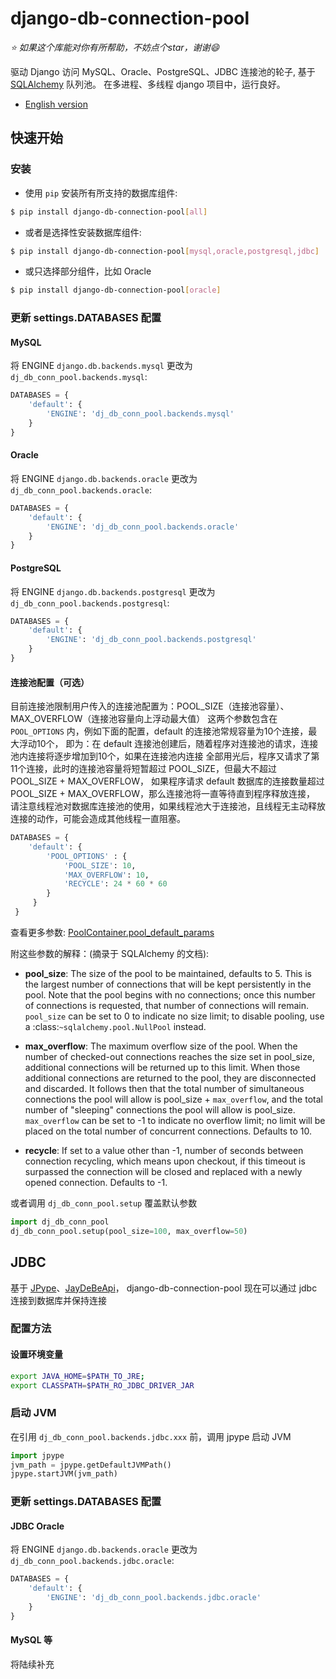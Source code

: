 # django-db-connection-pool

*:star: 如果这个库能对你有所帮助，不妨点个star，谢谢:smile:*

驱动 Django 访问 MySQL、Oracle、PostgreSQL、JDBC 连接池的轮子, 
基于 [SQLAlchemy](https://github.com/sqlalchemy/sqlalchemy) 队列池。
在多进程、多线程 django 项目中，运行良好。

* [English version](README.md)

## 快速开始
### 安装
+ 使用 `pip` 安装所有所支持的数据库组件:
```bash
$ pip install django-db-connection-pool[all]
```
+ 或者是选择性安装数据库组件:
```bash
$ pip install django-db-connection-pool[mysql,oracle,postgresql,jdbc]
```
+ 或只选择部分组件，比如 Oracle
```bash
$ pip install django-db-connection-pool[oracle]
```

### 更新 settings.DATABASES 配置

#### MySQL  
将 ENGINE `django.db.backends.mysql` 更改为 `dj_db_conn_pool.backends.mysql`:
```python
DATABASES = {
    'default': {
        'ENGINE': 'dj_db_conn_pool.backends.mysql'
    }
}
```

#### Oracle
将 ENGINE `django.db.backends.oracle` 更改为 `dj_db_conn_pool.backends.oracle`:
```python
DATABASES = {
    'default': {
        'ENGINE': 'dj_db_conn_pool.backends.oracle'
    }
}
```

#### PostgreSQL  
将 ENGINE `django.db.backends.postgresql` 更改为 `dj_db_conn_pool.backends.postgresql`:
```python
DATABASES = {
    'default': {
        'ENGINE': 'dj_db_conn_pool.backends.postgresql'
    }
}
```

#### 连接池配置（可选）
目前连接池限制用户传入的连接池配置为：POOL_SIZE（连接池容量）、MAX_OVERFLOW（连接池容量向上浮动最大值）
这两个参数包含在 `POOL_OPTIONS` 内，例如下面的配置，default 的连接池常规容量为10个连接，最大浮动10个，
即为：在 default 连接池创建后，随着程序对连接池的请求，连接池内连接将逐步增加到10个，如果在连接池内连接
全部用光后，程序又请求了第11个连接，此时的连接池容量将短暂超过 POOL_SIZE，但最大不超过 POOL_SIZE + MAX_OVERFLOW，
如果程序请求 default 数据库的连接数量超过 POOL_SIZE + MAX_OVERFLOW，那么连接池将一直等待直到程序释放连接，
请注意线程池对数据库连接池的使用，如果线程池大于连接池，且线程无主动释放连接的动作，可能会造成其他线程一直阻塞。

```python
DATABASES = {
    'default': {
        'POOL_OPTIONS' : {
            'POOL_SIZE': 10,
            'MAX_OVERFLOW': 10,
            'RECYCLE': 24 * 60 * 60
        }
     }
 }
```

查看更多参数: [PoolContainer.pool_default_params](https://github.com/altairbow/django-db-connection-pool/blob/master/dj_db_conn_pool/core/__init__.py#L13-L20)

附这些参数的解释：(摘录于 SQLAlchemy 的文档):

* **pool_size**: The size of the pool to be maintained,
          defaults to 5. This is the largest number of connections that
          will be kept persistently in the pool. Note that the pool
          begins with no connections; once this number of connections
          is requested, that number of connections will remain.
          `pool_size` can be set to 0 to indicate no size limit; to
          disable pooling, use a :class:`~sqlalchemy.pool.NullPool`
          instead.

* **max_overflow**: The maximum overflow size of the
          pool. When the number of checked-out connections reaches the
          size set in pool_size, additional connections will be
          returned up to this limit. When those additional connections
          are returned to the pool, they are disconnected and
          discarded. It follows then that the total number of
          simultaneous connections the pool will allow is pool_size +
          `max_overflow`, and the total number of "sleeping"
          connections the pool will allow is pool_size. `max_overflow`
          can be set to -1 to indicate no overflow limit; no limit
          will be placed on the total number of concurrent
          connections. Defaults to 10.

* **recycle**: If set to a value other than -1, number of seconds 
          between connection recycling, which means upon checkout, 
          if this timeout is surpassed the connection will be closed 
          and replaced with a newly opened connection. 
          Defaults to -1.       

或者调用 `dj_db_conn_pool.setup` 覆盖默认参数

```python
import dj_db_conn_pool
dj_db_conn_pool.setup(pool_size=100, max_overflow=50)
```

## JDBC
基于 [JPype](https://github.com/jpype-project/jpype)、[JayDeBeApi](https://github.com/baztian/jaydebeapi/)，
django-db-connection-pool 现在可以通过 jdbc 连接到数据库并保持连接

### 配置方法
#### 设置环境变量
```bash
export JAVA_HOME=$PATH_TO_JRE;
export CLASSPATH=$PATH_RO_JDBC_DRIVER_JAR
```

### 启动 JVM
在引用 `dj_db_conn_pool.backends.jdbc.xxx` 前，调用 jpype 启动 JVM

```python
import jpype
jvm_path = jpype.getDefaultJVMPath()
jpype.startJVM(jvm_path)
```

### 更新 settings.DATABASES 配置
#### JDBC Oracle

将 ENGINE `django.db.backends.oracle` 更改为 `dj_db_conn_pool.backends.jdbc.oracle`:
```python
DATABASES = {
    'default': {
        'ENGINE': 'dj_db_conn_pool.backends.jdbc.oracle'
    }
}
```

#### MySQL 等
将陆续补充

